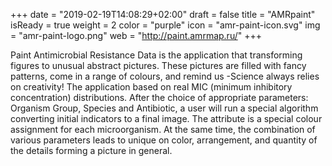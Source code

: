 +++
date = "2019-02-19T14:08:29+02:00"
draft = false
title = "AMRpaint"
isReady = true
weight = 2
color = "purple"
icon = "amr-paint-icon.svg"
img = "amr-paint-logo.png"
web = "http://paint.amrmap.ru/"
+++

Paint Antimicrobial Resistance Data is the application that transforming figures to unusual abstract pictures. These pictures are filled with fancy patterns, come in a range of colours, and remind us -Science always relies on creativity!
The application based on real MIC (minimum inhibitory concentration) distributions.
After the choice of appropriate parameters: Organism Group, Species and Antibiotic, a user will run a special algorithm converting initial indicators to a final image.
The attribute is a special colour assignment for each microorganism. At the same time, the combination of various parameters leads to unique on color, arrangement, and quantity of the details forming a picture in general.
